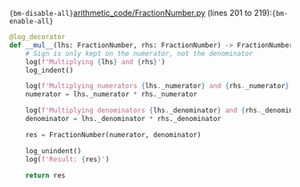 `{bm-disable-all}`[arithmetic_code/FractionNumber.py](arithmetic_code/FractionNumber.py) (lines 201 to 219):`{bm-enable-all}`

```python
@log_decorator
def __mul__(lhs: FractionNumber, rhs: FractionNumber) -> FractionNumber:
    # Sign is only kept on the numerator, not the denominator
    log(f'Multiplying {lhs} and {rhs}')
    log_indent()

    log(f'Multiplying numerators {lhs._numerator} and {rhs._numerator}...')
    numerator = lhs._numerator * rhs._numerator

    log(f'Multiplying denominators {lhs._denominator} and {rhs._denominator}...')
    denominator = lhs._denominator * rhs._denominator

    res = FractionNumber(numerator, denominator)

    log_unindent()
    log(f'Result: {res}')

    return res
```